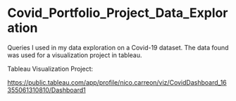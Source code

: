 # Covid_Portfolio_Project_Data_Exploration

Queries I used in my data exploration on a Covid-19 dataset. The data found was used for a visualization project in tableau.

Tableau Visualization Project:

https://public.tableau.com/app/profile/nico.carreon/viz/CovidDashboard_16355061310810/Dashboard1
